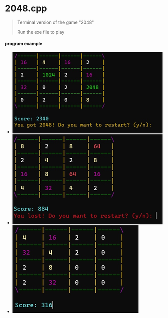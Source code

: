 # 2048.cpp
>Terminal version of the game "2048"
>
>Run the exe file to play

<h4>program example</h4>

<div>
  <ul>
    <li list-style-type: none;><img src="images/gameplay.jpg"></li>
    <li list-style-type: none;><img src="images/won.jpg"></li>
    <li list-style-type: none;><img src="images/lost.jpg"></li>
  </ul>
</div>
